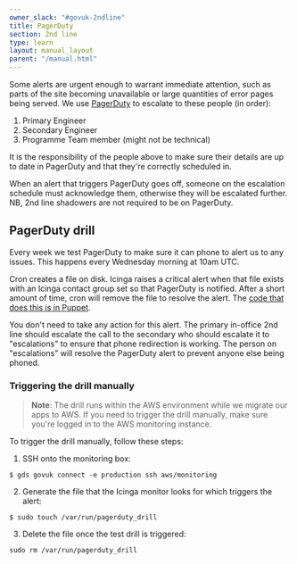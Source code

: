 ```yaml
---
owner_slack: "#govuk-2ndline"
title: PagerDuty
section: 2nd line
type: learn
layout: manual_layout
parent: "/manual.html"
---
```


Some alerts are urgent enough to warrant immediate attention, such as parts of the site becoming
unavailable or large quantities of error pages being served. We use [PagerDuty](https://governmentdigitalservice.pagerduty.com)
to escalate to these people (in order):

1. Primary Engineer
2. Secondary Engineer
3. Programme Team member (might not be technical)

It is the responsibility of the people above to make sure their details are up to date in PagerDuty
and that they're correctly scheduled in.

When an alert that triggers PagerDuty goes off, someone on the escalation schedule must acknowledge
them, otherwise they will be escalated further. NB, 2nd line shadowers are not required to be on PagerDuty.

## PagerDuty drill

Every week we test PagerDuty to make sure it can phone to alert us to
any issues. This happens every Wednesday morning at 10am UTC.

Cron creates a file on disk. Icinga raises a critical alert when that
file exists with an Icinga contact group set so that PagerDuty is
notified. After a short amount of time, cron will remove the file to
resolve the alert. The [code that does this is in
Puppet](https://github.com/alphagov/govuk-puppet/blob/master/modules/monitoring/manifests/pagerduty_drill.pp).

You don't need to take any action for this alert. The primary in-office
2nd line should escalate the call to the secondary who should escalate
it to "escalations" to ensure that phone redirection is working. The
person on "escalations" will resolve the PagerDuty alert to prevent
anyone else being phoned.

### Triggering the drill manually

> **Note**: The drill runs within the AWS environment while we migrate
> our apps to AWS. If you need to trigger the drill manually, make sure
> you're logged in to the AWS monitoring instance.

To trigger the drill manually, follow these steps:

1. SSH onto the monitoring box:

```shell
$ gds govuk connect -e production ssh aws/monitoring
```

2. Generate the file that the Icinga monitor looks for which triggers the alert:

```shell
$ sudo touch /var/run/pagerduty_drill
```

3. Delete the file once the test drill is triggered:

```shell
sudo rm /var/run/pagerduty_drill
```

